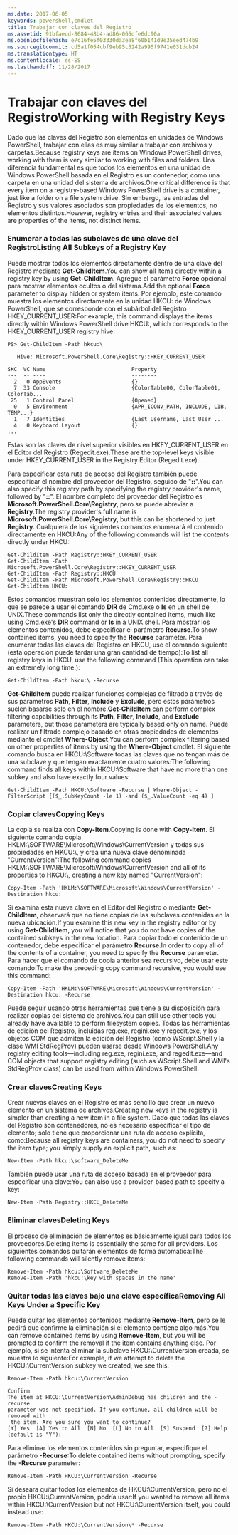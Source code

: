 ```yaml
---
ms.date: 2017-06-05
keywords: powershell,cmdlet
title: Trabajar con claves del Registro
ms.assetid: 91bfaecd-8684-48b4-ad86-065dfe6dc90a
ms.openlocfilehash: e7c16fe5f03330da3ea8f60b141d9e35eed474b9
ms.sourcegitcommit: cd5a1f054cbf9eb95c5242a995f9741e031ddb24
ms.translationtype: HT
ms.contentlocale: es-ES
ms.lasthandoff: 11/28/2017
---
```

# <a name="working-with-registry-keys"></a><span data-ttu-id="cbf45-103">Trabajar con claves del Registro</span><span class="sxs-lookup"><span data-stu-id="cbf45-103">Working with Registry Keys</span></span>
<span data-ttu-id="cbf45-104">Dado que las claves del Registro son elementos en unidades de Windows PowerShell, trabajar con ellas es muy similar a trabajar con archivos y carpetas.</span><span class="sxs-lookup"><span data-stu-id="cbf45-104">Because registry keys are items on Windows PowerShell drives, working with them is very similar to working with files and folders.</span></span> <span data-ttu-id="cbf45-105">Una diferencia fundamental es que todos los elementos en una unidad de Windows PowerShell basada en el Registro es un contenedor, como una carpeta en una unidad del sistema de archivos.</span><span class="sxs-lookup"><span data-stu-id="cbf45-105">One critical difference is that every item on a registry-based Windows PowerShell drive is a container, just like a folder on a file system drive.</span></span> <span data-ttu-id="cbf45-106">Sin embargo, las entradas del Registro y sus valores asociados son propiedades de los elementos, no elementos distintos.</span><span class="sxs-lookup"><span data-stu-id="cbf45-106">However, registry entries and their associated values are properties of the items, not distinct items.</span></span>

### <a name="listing-all-subkeys-of-a-registry-key"></a><span data-ttu-id="cbf45-107">Enumerar a todas las subclaves de una clave del Registro</span><span class="sxs-lookup"><span data-stu-id="cbf45-107">Listing All Subkeys of a Registry Key</span></span>
<span data-ttu-id="cbf45-108">Puede mostrar todos los elementos directamente dentro de una clave del Registro mediante **Get-ChildItem**.</span><span class="sxs-lookup"><span data-stu-id="cbf45-108">You can show all items directly within a registry key by using **Get-ChildItem**.</span></span> <span data-ttu-id="cbf45-109">Agregue el parámetro **Force** opcional para mostrar elementos ocultos o del sistema.</span><span class="sxs-lookup"><span data-stu-id="cbf45-109">Add the optional **Force** parameter to display hidden or system items.</span></span> <span data-ttu-id="cbf45-110">Por ejemplo, este comando muestra los elementos directamente en la unidad HKCU: de Windows PowerShell, que se corresponde con el subárbol del Registro HKEY_CURRENT_USER:</span><span class="sxs-lookup"><span data-stu-id="cbf45-110">For example, this command displays the items directly within Windows PowerShell drive HKCU:, which corresponds to the HKEY_CURRENT_USER registry hive:</span></span>

```
PS> Get-ChildItem -Path hkcu:\

   Hive: Microsoft.PowerShell.Core\Registry::HKEY_CURRENT_USER

SKC  VC Name                           Property
---  -- ----                           --------
  2   0 AppEvents                      {}
  7  33 Console                        {ColorTable00, ColorTable01, ColorTab...
 25   1 Control Panel                  {Opened}
  0   5 Environment                    {APR_ICONV_PATH, INCLUDE, LIB, TEMP...}
  1   7 Identities                     {Last Username, Last User ...
  4   0 Keyboard Layout                {}
...
```

<span data-ttu-id="cbf45-111">Estas son las claves de nivel superior visibles en HKEY_CURRENT_USER en el Editor del Registro (Regedit.exe).</span><span class="sxs-lookup"><span data-stu-id="cbf45-111">These are the top-level keys visible under HKEY_CURRENT_USER in the Registry Editor (Regedit.exe).</span></span>

<span data-ttu-id="cbf45-112">Para especificar esta ruta de acceso del Registro también puede especificar el nombre del proveedor del Registro, seguido de "**::**".</span><span class="sxs-lookup"><span data-stu-id="cbf45-112">You can also specify this registry path by specifying the registry provider's name, followed by "**::**".</span></span> <span data-ttu-id="cbf45-113">El nombre completo del proveedor del Registro es **Microsoft.PowerShell.Core\\Registry**, pero se puede abreviar a **Registry**.</span><span class="sxs-lookup"><span data-stu-id="cbf45-113">The registry provider's full name is **Microsoft.PowerShell.Core\\Registry**, but this can be shortened to just **Registry**.</span></span> <span data-ttu-id="cbf45-114">Cualquiera de los siguientes comandos enumerará el contenido directamente en HKCU:</span><span class="sxs-lookup"><span data-stu-id="cbf45-114">Any of the following commands will list the contents directly under HKCU:</span></span>

```
Get-ChildItem -Path Registry::HKEY_CURRENT_USER
Get-ChildItem -Path Microsoft.PowerShell.Core\Registry::HKEY_CURRENT_USER
Get-ChildItem -Path Registry::HKCU
Get-ChildItem -Path Microsoft.PowerShell.Core\Registry::HKCU
Get-ChildItem HKCU:
```

<span data-ttu-id="cbf45-115">Estos comandos muestran solo los elementos contenidos directamente, lo que se parece a usar el comando **DIR** de Cmd.exe o **ls** en un shell de UNIX.</span><span class="sxs-lookup"><span data-stu-id="cbf45-115">These commands list only the directly contained items, much like using Cmd.exe's **DIR** command or **ls** in a UNIX shell.</span></span> <span data-ttu-id="cbf45-116">Para mostrar los elementos contenidos, debe especificar el parámetro **Recurse**.</span><span class="sxs-lookup"><span data-stu-id="cbf45-116">To show contained items, you need to specify the **Recurse** parameter.</span></span> <span data-ttu-id="cbf45-117">Para enumerar todas las claves del Registro en HKCU, use el comando siguiente (esta operación puede tardar una gran cantidad de tiempo):</span><span class="sxs-lookup"><span data-stu-id="cbf45-117">To list all registry keys in HKCU, use the following command (This operation can take an extremely long time.):</span></span>

```
Get-ChildItem -Path hkcu:\ -Recurse
```

<span data-ttu-id="cbf45-118">**Get-ChildItem** puede realizar funciones complejas de filtrado a través de sus parámetros **Path**, **Filter**, **Include** y **Exclude**, pero estos parámetros suelen basarse solo en el nombre.</span><span class="sxs-lookup"><span data-stu-id="cbf45-118">**Get-ChildItem** can perform complex filtering capabilities through its **Path**, **Filter**, **Include**, and **Exclude** parameters, but those parameters are typically based only on name.</span></span> <span data-ttu-id="cbf45-119">Puede realizar un filtrado complejo basado en otras propiedades de elementos mediante el cmdlet **Where-Object**.</span><span class="sxs-lookup"><span data-stu-id="cbf45-119">You can perform complex filtering based on other properties of items by using the **Where-Object** cmdlet.</span></span> <span data-ttu-id="cbf45-120">El siguiente comando busca en HKCU:\\Software todas las claves que no tengan más de una subclave y que tengan exactamente cuatro valores:</span><span class="sxs-lookup"><span data-stu-id="cbf45-120">The following command finds all keys within HKCU:\\Software that have no more than one subkey and also have exactly four values:</span></span>

```
Get-ChildItem -Path HKCU:\Software -Recurse | Where-Object -FilterScript {($_.SubKeyCount -le 1) -and ($_.ValueCount -eq 4) }
```

### <a name="copying-keys"></a><span data-ttu-id="cbf45-121">Copiar claves</span><span class="sxs-lookup"><span data-stu-id="cbf45-121">Copying Keys</span></span>
<span data-ttu-id="cbf45-122">La copia se realiza con **Copy-Item**.</span><span class="sxs-lookup"><span data-stu-id="cbf45-122">Copying is done with **Copy-Item**.</span></span> <span data-ttu-id="cbf45-123">El siguiente comando copia HKLM:\\SOFTWARE\\Microsoft\\Windows\\CurrentVersion y todas sus propiedades en HKCU:\\, y crea una nueva clave denominada "CurrentVersion":</span><span class="sxs-lookup"><span data-stu-id="cbf45-123">The following command copies HKLM:\\SOFTWARE\\Microsoft\\Windows\\CurrentVersion and all of its properties to HKCU:\\, creating a new key named "CurrentVersion":</span></span>

```
Copy-Item -Path 'HKLM:\SOFTWARE\Microsoft\Windows\CurrentVersion' -Destination hkcu:
```

<span data-ttu-id="cbf45-124">Si examina esta nueva clave en el Editor del Registro o mediante **Get-ChildItem**, observará que no tiene copias de las subclaves contenidas en la nueva ubicación.</span><span class="sxs-lookup"><span data-stu-id="cbf45-124">If you examine this new key in the registry editor or by using **Get-ChildItem**, you will notice that you do not have copies of the contained subkeys in the new location.</span></span> <span data-ttu-id="cbf45-125">Para copiar todo el contenido de un contenedor, debe especificar el parámetro **Recurse**.</span><span class="sxs-lookup"><span data-stu-id="cbf45-125">In order to copy all of the contents of a container, you need to specify the **Recurse** parameter.</span></span> <span data-ttu-id="cbf45-126">Para hacer que el comando de copia anterior sea recursivo, debe usar este comando:</span><span class="sxs-lookup"><span data-stu-id="cbf45-126">To make the preceding copy command recursive, you would use this command:</span></span>

```
Copy-Item -Path 'HKLM:\SOFTWARE\Microsoft\Windows\CurrentVersion' -Destination hkcu: -Recurse
```

<span data-ttu-id="cbf45-127">Puede seguir usando otras herramientas que tiene a su disposición para realizar copias del sistema de archivos.</span><span class="sxs-lookup"><span data-stu-id="cbf45-127">You can still use other tools you already have available to perform filesystem copies.</span></span> <span data-ttu-id="cbf45-128">Todas las herramientas de edición del Registro, incluidas reg.exe, regini.exe y regedit.exe, y los objetos COM que admiten la edición del Registro (como WScript.Shell y la clase WMI StdRegProv) pueden usarse desde Windows PowerShell.</span><span class="sxs-lookup"><span data-stu-id="cbf45-128">Any registry editing tools—including reg.exe, regini.exe, and regedit.exe—and COM objects that support registry editing (such as WScript.Shell and WMI's StdRegProv class) can be used from within Windows PowerShell.</span></span>

### <a name="creating-keys"></a><span data-ttu-id="cbf45-129">Crear claves</span><span class="sxs-lookup"><span data-stu-id="cbf45-129">Creating Keys</span></span>
<span data-ttu-id="cbf45-130">Crear nuevas claves en el Registro es más sencillo que crear un nuevo elemento en un sistema de archivos.</span><span class="sxs-lookup"><span data-stu-id="cbf45-130">Creating new keys in the registry is simpler than creating a new item in a file system.</span></span> <span data-ttu-id="cbf45-131">Dado que todas las claves del Registro son contenedores, no es necesario especificar el tipo de elemento; solo tiene que proporcionar una ruta de acceso explícita, como:</span><span class="sxs-lookup"><span data-stu-id="cbf45-131">Because all registry keys are containers, you do not need to specify the item type; you simply supply an explicit path, such as:</span></span>

```
New-Item -Path hkcu:\software_DeleteMe
```

<span data-ttu-id="cbf45-132">También puede usar una ruta de acceso basada en el proveedor para especificar una clave:</span><span class="sxs-lookup"><span data-stu-id="cbf45-132">You can also use a provider-based path to specify a key:</span></span>

```
New-Item -Path Registry::HKCU_DeleteMe
```

### <a name="deleting-keys"></a><span data-ttu-id="cbf45-133">Eliminar claves</span><span class="sxs-lookup"><span data-stu-id="cbf45-133">Deleting Keys</span></span>
<span data-ttu-id="cbf45-134">El proceso de eliminación de elementos es básicamente igual para todos los proveedores.</span><span class="sxs-lookup"><span data-stu-id="cbf45-134">Deleting items is essentially the same for all providers.</span></span> <span data-ttu-id="cbf45-135">Los siguientes comandos quitarán elementos de forma automática:</span><span class="sxs-lookup"><span data-stu-id="cbf45-135">The following commands will silently remove items:</span></span>

```
Remove-Item -Path hkcu:\Software_DeleteMe
Remove-Item -Path 'hkcu:\key with spaces in the name'
```

### <a name="removing-all-keys-under-a-specific-key"></a><span data-ttu-id="cbf45-136">Quitar todas las claves bajo una clave específica</span><span class="sxs-lookup"><span data-stu-id="cbf45-136">Removing All Keys Under a Specific Key</span></span>
<span data-ttu-id="cbf45-137">Puede quitar los elementos contenidos mediante **Remove-Item**, pero se le pedirá que confirme la eliminación si el elemento contiene algo más.</span><span class="sxs-lookup"><span data-stu-id="cbf45-137">You can remove contained items by using **Remove-Item**, but you will be prompted to confirm the removal if the item contains anything else.</span></span> <span data-ttu-id="cbf45-138">Por ejemplo, si se intenta eliminar la subclave HKCU:\\CurrentVersion creada, se muestra lo siguiente:</span><span class="sxs-lookup"><span data-stu-id="cbf45-138">For example, if we attempt to delete the HKCU:\\CurrentVersion subkey we created, we see this:</span></span>

```
Remove-Item -Path hkcu:\CurrentVersion

Confirm
The item at HKCU:\CurrentVersion\AdminDebug has children and the -recurse
parameter was not specified. If you continue, all children will be removed with
 the item. Are you sure you want to continue?
[Y] Yes  [A] Yes to All  [N] No  [L] No to All  [S] Suspend  [?] Help
(default is "Y"):
```

<span data-ttu-id="cbf45-139">Para eliminar los elementos contenidos sin preguntar, especifique el parámetro **-Recurse**:</span><span class="sxs-lookup"><span data-stu-id="cbf45-139">To delete contained items without prompting, specify the **-Recurse** parameter:</span></span>

```
Remove-Item -Path HKCU:\CurrentVersion -Recurse
```

<span data-ttu-id="cbf45-140">Si deseara quitar todos los elementos de HKCU:\\CurrentVersion, pero no el propio HKCU:\\CurrentVersion, podría usar:</span><span class="sxs-lookup"><span data-stu-id="cbf45-140">If you wanted to remove all items within HKCU:\\CurrentVersion but not HKCU:\\CurrentVersion itself, you could instead use:</span></span>

```
Remove-Item -Path HKCU:\CurrentVersion\* -Recurse
```

